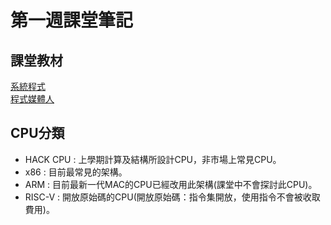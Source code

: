 # 第一週課堂筆記

## 課堂教材
[系統程式](http://programmermedia.org/root/%E9%99%B3%E9%8D%BE%E8%AA%A0/%E8%AA%B2%E7%A8%8B/%E7%B3%BB%E7%B5%B1%E7%A8%8B%E5%BC%8F/README.md)  
[程式媒體人](http://programmermedia.org/root/%E7%A8%8B%E5%BC%8F%E4%BA%BA%E5%AA%92%E9%AB%94/) 

## CPU分類
* HACK CPU : 上學期計算及結構所設計CPU，非市場上常見CPU。
* x86 : 目前最常見的架構。
* ARM : 目前最新一代MAC的CPU已經改用此架構(課堂中不會探討此CPU)。
* RISC-V : 開放原始碼的CPU(開放原始碼：指令集開放，使用指令不會被收取費用)。